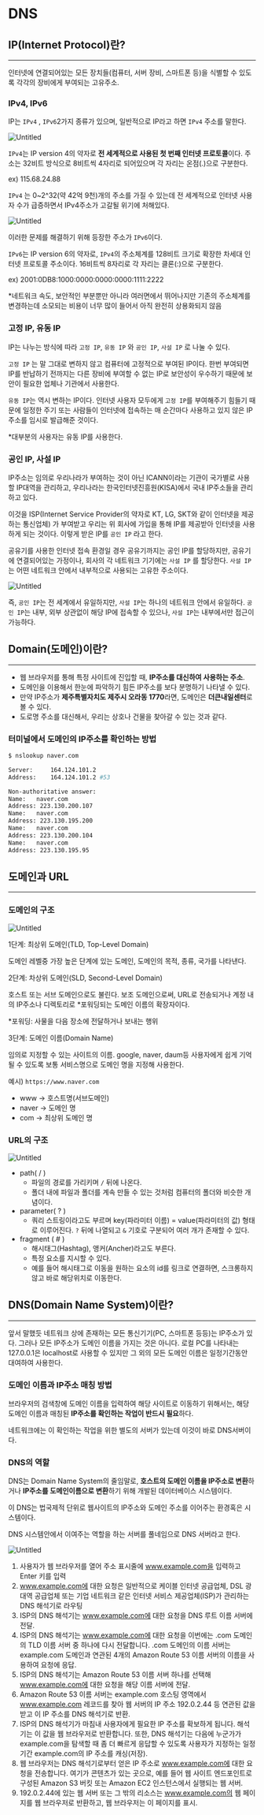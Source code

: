 # DNS

## IP(Internet Protocol)란?

---

인터넷에 연결되어있는 모든 장치들(컴퓨터, 서버 장비, 스마트폰 등)을 식별할 수 있도록 각각의 장비에게 부여되는 고유주소.

### IPv4, IPv6

IP는 `IPv4` , `IPv6`2가지 종류가 있으며, 일반적으로 IP라고 하면 `IPv4` 주소를 말한다. 

![Untitled](DNS%209a162d5c9f364b60b87c6b5a8c06cbc4/Untitled.png)

`IPv4`는 IP version 4의 약자로 **전 세계적으로 사용된 첫 번째 인터넷 프로토콜**이다. 주소는 32비트 방식으로 8비트씩 4자리로 되어있으며 각 자리는 온점(.)으로 구분한다.

ex) 115.68.24.88

`IPv4` 는 0~2^32(약 42억 9천)개의 주소를 가질 수 있는데 전 세계적으로 인터넷 사용자 수가 급증하면서 IPv4주소가 고갈될 위기에 처해있다.

![Untitled](DNS%209a162d5c9f364b60b87c6b5a8c06cbc4/Untitled%201.png)

이러한 문제를 해결하기 위해 등장한 주소가 `IPv6`이다.

`IPv6`는 IP version 6의 약자로, `IPv4`의 주소체계를 128비트 크기로 확장한 차세대 인터넷 프로토콜 주소이다. 16비트씩 8자리로 각 자리는 클론(:)으로 구분한다.

ex) 2001:0DB8:1000:0000:0000:0000:1111:2222

*네트워크 속도, 보안적인 부분뿐만 아니라 여러면에서 뛰어나지만 기존의 주소체계를 변경하는데 소모되는 비용이 너무 많이 들어서 아직 완전히 상용화되지 않음

### 고정 IP, 유동 IP

IP는 나누는 방식에 따라 `고정 IP`, `유동 IP` 와 `공인 IP`, `사설 IP` 로 나눌 수 있다. 

`고정 IP` 는 말 그대로 변하지 않고 컴퓨터에 고정적으로 부여된 IP이다. 한번 부여되면 IP를 반납하기 전까지는 다른 장비에 부여할 수 없는 IP로 보안성이 우수하기 때문에 보안이 필요한 업체나 기관에서 사용한다. 

`유동 IP`는 역시 변하는 IP이다.  인터넷 사용자 모두에게 `고정 IP`를 부여해주기 힘들기 때문에 일정한 주기 또는 사람들이 인터넷에 접속하는 매 순간마다 사용하고 있지 않은 IP주소를 임시로 발급해준 것이다. 

*대부분의 사용자는 유동 IP를 사용한다.

### 공인 IP, 사설 IP

IP주소는 임의로 우리나라가 부여하는 것이 아닌 ICANN이라는 기관이 국가별로 사용할 IP대역을 관리하고, 우리나라는 한국인터넷진흥원(KISA)에서 국내 IP주소들을 관리하고 있다. 

이것을 ISP(Internet Service Provider의 약자로 KT, LG, SKT와 같이 인터넷을 제공하는 통신업체) 가 부여받고 우리는 위 회사에 가입을 통해 IP를 제공받아 인터넷을 사용하게 되는 것이다. 이렇게 받은 IP를 `공인 IP` 라고 한다. 

공유기를 사용한 인터넷 접속 환경일 경우 공유기까지는 공인 IP를 할당하지만, 공유기에 연결되어있는 가정이나, 회사의 각 네트워크 기기에는 `사설 IP` 를 할당한다. `사설 IP`는 어떤 네트워크 안에서 내부적으로 사용되는 고유한 주소이다.

![Untitled](DNS%209a162d5c9f364b60b87c6b5a8c06cbc4/Untitled%202.png)

즉, `공인 IP`는 전 세계에서 유일하지만, `사설 IP`는 하나의 네트워크 안에서 유일하다. `공인 IP`는 내부, 외부 상관없이 해당 IP에 접속할 수 있으나, `사설 IP`는 내부에서만 접근이 가능하다.

## Domain(도메인)이란?

---

- 웹 브라우저를 통해 특정 사이트에 진입할 때, **IP주소를 대신하여 사용하는 주소**.
- 도메인을 이용해서 한눈에 파악하기 힘든 IP주소를 보다 분명하기 나타낼 수 있다.
- 만약 IP주소가 **제주특별자치도 제주시 오라동 1770**라면, 도메인은 **더큰내일센터**로 볼 수 있다.
- 도로명 주소를 대신해서, 우리는 상호나 건물을 찾아갈 수 있는 것과 같다.

### 터미널에서 도메인의 IP주소를 확인하는 방법

```bash
$ nslookup naver.com

Server:		164.124.101.2
Address:	164.124.101.2 #53

Non-authoritative answer:
Name:	naver.com
Address: 223.130.200.107
Name:	naver.com
Address: 223.130.195.200
Name:	naver.com
Address: 223.130.200.104
Name:	naver.com
Address: 223.130.195.95
```

## 도메인과 URL

---

### 도메인의 구조

![Untitled](DNS%209a162d5c9f364b60b87c6b5a8c06cbc4/Untitled%203.png)

1단계: 최상위 도메인(TLD, Top-Level Domain)

도메인 레벨중 가장 높은 단계에 있는 도메인, 도메인의 목적, 종류, 국가를 나타낸다.

2단계: 차상위 도메인(SLD, Second-Level Domain)

호스트 또는 서브 도메인으로도 불린다. 보조 도메인으로써, URL로 전송되거나 계정 내의 IP주소나 디렉토리로 *포워딩되는 도메인 이름의 확장자이다.

*포워딩: 사물을 다음 장소에 전달하거나 보내는 행위

3단계: 도메인 이름(Domain Name)

임의로 지정할 수 있는 사이트의 이름. google, naver, daum등 사용자에게 쉽게 기억될 수 있도록 보통 서비스명으로 도메인 명을 지정해 사용한다.

예시) `https://www.naver.com`

- www → 호스트명(서브도메인)
- naver → 도메인 명
- com → 최상위 도메인 명

### URL의 구조

![Untitled](DNS%209a162d5c9f364b60b87c6b5a8c06cbc4/Untitled%204.png)

- path( / )
    - 파일의 경로를 가리키며 `/` 뒤에 나온다.
    - 폴더 내에 파일과 폴더를 계속 만들 수 있는 것처럼 컴퓨터의 폴더와 비슷한 개념이다.
- parameter( ? )
    - 쿼리 스트링이라고도 부르며 key(파라미터 이름) = value(파라미터의 값) 형태로 이루어진다. `?` 뒤에 나열되고 `&` 기호로 구분되어 여러 개가 존재할 수 있다.
- fragment ( # )
    - 해시태그(Hashtag), 앵커(Ancher)라고도 부른다.
    - 특정 요소를 지시할 수 있다.
    - 예를 들어 해시태그로 이동을 원하는 요소의 id를 링크로 연결하면, 스크롱하지 않고 바로 해당위치로 이동한다.

## DNS(Domain Name System)이란?

---

앞서 말했듯 네트워크 상에 존재하는 모든 통신기기(PC, 스마트폰 등등)는 IP주소가 있다. 그러나 모든 IP주소가 도메인 이름을 가지는 것은 아니다. 로컬 PC를 나타내는 127.0.0.1은 localhost로 사용할 수 있지만 그 외의 모든 도메인 이름은 일정기간동안 대여하여 사용한다.

### 도메인 이름과 IP주소 매칭 방법

브라우저의 검색창에 도메인 이름을 입력하여 해당 사이트로 이동하기 위해서는, 해당 도메인 이름과 매칭된 **IP주소를 확인하는 작업이 반드시 필요**하다.

네트워크에는 이 확인하는 작업을 위한 별도의 서버가 있는데 이것이 바로 DNS서버이다.

### DNS의 역할

DNS는 Domain Name System의 줄임말로, **호스트의 도메인 이름을 IP주소로 변환**하거나 **IP주소를 도메인이름으로 변환**하기 위해 개발된 데이터베이스 시스템이다.

이 DNS는 법국제적 단위로 웹사이트의 IP주소와 도메인 주소를 이어주는 환경혹은 시스템이다. 

DNS 시스템안에서 이여주는 역할을 하는 서버를 풀네임으로 DNS 서버라고 한다.

![Untitled](DNS%209a162d5c9f364b60b87c6b5a8c06cbc4/Untitled%205.png)

1. 사용자가 웹 브라우저를 열어 주소 표시줄에 www.example.com을 입력하고 Enter 키를 입력
2. www.example.com에 대한 요청은 일반적으로 케이블 인터넷 공급업체, DSL 광대역 공급업체 또는 기업 네트워크 같은 인터넷 서비스 제공업체(ISP)가 관리하는 DNS 해석기로 라우팅
3. ISP의 DNS 해석기는 www.example.com에 대한 요청을 DNS 루트 이름 서버에 전달.
4. ISP의 DNS 해석기는 www.example.com에 대한 요청을 이번에는 .com 도메인의 TLD 이름 서버 중 하나에 다시 전달합니다. .com 도메인의 이름 서버는 example.com 도메인과 연관된 4개의 Amazon Route 53 이름 서버의 이름을 사용하여 요청에 응답.
5. ISP의 DNS 해석기는 Amazon Route 53 이름 서버 하나를 선택해 www.example.com에 대한 요청을 해당 이름 서버에 전달.
6. Amazon Route 53 이름 서버는 example.com 호스팅 영역에서 www.example.com 레코드를 찾아 웹 서버의 IP 주소 192.0.2.44 등 연관된 값을 받고 이 IP 주소를 DNS 해석기로 반환.
7. ISP의 DNS 해석기가 마침내 사용자에게 필요한 IP 주소를 확보하게 됩니다. 해석기는 이 값을 웹 브라우저로 반환합니다. 또한, DNS 해석기는 다음에 누군가가 example.com을 탐색할 때 좀 더 빠르게 응답할 수 있도록 사용자가 지정하는 일정 기간 example.com의 IP 주소를 캐싱(저장). 
8. 웹 브라우저는 DNS 해석기로부터 얻은 IP 주소로 www.example.com에 대한 요청을 전송합니다. 여기가 콘텐츠가 있는 곳으로, 예를 들어 웹 사이트 엔드포인트로 구성된 Amazon S3 버킷 또는 Amazon EC2 인스턴스에서 실행되는 웹 서버.
9. 192.0.2.44에 있는 웹 서버 또는 그 밖의 리소스는 www.example.com의 웹 페이지를 웹 브라우저로 반환하고, 웹 브라우저는 이 페이지를 표시.